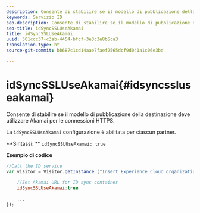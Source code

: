 ```yaml
---
description: Consente di stabilire se il modello di pubblicazione della destinazione deve utilizzare Akamai per le connessioni HTTPS.
keywords: Servizio ID
seo-description: Consente di stabilire se il modello di pubblicazione della destinazione deve utilizzare Akamai per le connessioni HTTPS.
seo-title: idSyncSSLUseAkamai
title: idSyncSSLUseAkamai
uuid: 501ccc37-c3ab-4454-bfcf-3e3c3e8b5ca3
translation-type: ht
source-git-commit: bb687c1cd14aae7faef2565dcf9d041a1c06e3bd

---
```



# idSyncSSLUseAkamai{#idsyncssluseakamai}

Consente di stabilire se il modello di pubblicazione della destinazione deve utilizzare Akamai per le connessioni HTTPS.

La `idSyncSSLUseAkamai` configurazione è abilitata per ciascun partner.

**Sintassi: ** `idSyncSSLUseAkamai: true`

**Esempio di codice**

```js
//Call the ID service 
var visitor = Visitor.getInstance ("Insert Experience Cloud organization ID here",{ 
 
    //Set Akamai URL for ID sync container 
    idSyncSSLUseAkamai:true 
 
    ... 
});
```

